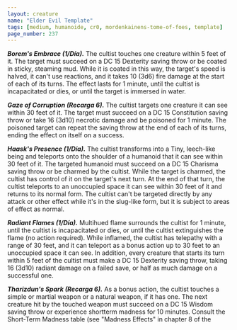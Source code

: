 ```yaml
---
layout: creature
name: "Elder Evil Template"
tags: [medium, humanoide, cr0, mordenkainens-tome-of-foes, template]
page_number: 237
---
```



***Borem's Embrace (1/Día).*** The cultist touches one creature within 5 feet of it. The target must succeed on a DC 15 Dexterity saving throw or be coated in sticky, steaming mud. While it is coated in this way, the target's speed is halved, it can't use reactions, and it takes 10 (3d6) fire damage at the start of each of its turns. The effect lasts for 1 minute, until the cultist is incapacitated or dies, or until the target is immersed in water.

***Gaze of Corruption (Recarga 6).*** The cultist targets one creature it can see within 30 feet of it. The target must succeed on a DC 15 Constitution saving throw or take 16 (3d10) necrotic damage and be poisoned for 1 minute. The poisoned target can repeat the saving throw at the end of each of its turns, ending the effect on itself on a success.

***Haask's Presence (1/Día).*** The cultist transforms into a Tiny, leech-like being and teleports onto the shoulder of a humanoid that it can see within 30 feet of it. The targeted humanoid must succeed on a DC 15 Charisma saving throw or be charmed by the cultist. While the target is charmed, the cultist has control of it on the target's next turn. At the end of that turn, the cultist teleports to an unoccupied space it can see within 30 feet of it and returns to its normal form. The cultist can't be targeted directly by any attack or other effect while it's in the slug-like form, but it is subject to areas of effect as normal.

***Radiant Flames (1/Día).*** Multihued flame surrounds the cultist for 1 minute, until the cultist is incapacitated or dies, or until the cultist extinguishes the flame (no action required). While inflamed, the cultist has telepathy with a range of 30 feet, and it can teleport as a bonus action up to 30 feet to an unoccupied space it can see. In addition, every creature that starts its turn within 5 feet of the cultist must make a DC 15 Dexterity saving throw, taking 16 (3d10) radiant damage on a failed save, or half as much damage on a successful one.

***Tharizdun's Spark (Recarga 6).*** As a bonus action, the cultist touches a simple or martial weapon or a natural weapon, if it has one. The next creature hit by the touched weapon must succeed on a DC 15 Wisdom saving throw or experience shortterm madness for 10 minutes. Consult the Short-Term Madness table (see "Madness Effects" in chapter 8 of the